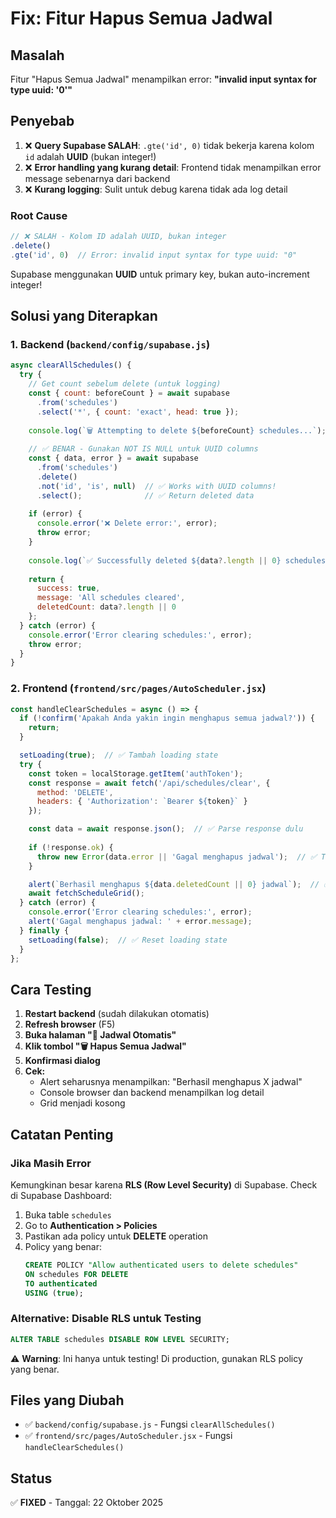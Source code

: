 # Fix: Fitur Hapus Semua Jadwal

## Masalah
Fitur "Hapus Semua Jadwal" menampilkan error: **"invalid input syntax for type uuid: '0'"**

## Penyebab
1. ❌ **Query Supabase SALAH**: `.gte('id', 0)` tidak bekerja karena kolom `id` adalah **UUID** (bukan integer!)
2. ❌ **Error handling yang kurang detail**: Frontend tidak menampilkan error message sebenarnya dari backend
3. ❌ **Kurang logging**: Sulit untuk debug karena tidak ada log detail

### Root Cause
```javascript
// ❌ SALAH - Kolom ID adalah UUID, bukan integer
.delete()
.gte('id', 0)  // Error: invalid input syntax for type uuid: "0"
```

Supabase menggunakan **UUID** untuk primary key, bukan auto-increment integer!

## Solusi yang Diterapkan

### 1. Backend (`backend/config/supabase.js`)
```javascript
async clearAllSchedules() {
  try {
    // Get count sebelum delete (untuk logging)
    const { count: beforeCount } = await supabase
      .from('schedules')
      .select('*', { count: 'exact', head: true });
    
    console.log(`🗑️ Attempting to delete ${beforeCount} schedules...`);
    
    // ✅ BENAR - Gunakan NOT IS NULL untuk UUID columns
    const { data, error } = await supabase
      .from('schedules')
      .delete()
      .not('id', 'is', null)  // ✅ Works with UUID columns!
      .select();              // ✅ Return deleted data
    
    if (error) {
      console.error('❌ Delete error:', error);
      throw error;
    }
    
    console.log(`✅ Successfully deleted ${data?.length || 0} schedules`);
    
    return { 
      success: true, 
      message: 'All schedules cleared', 
      deletedCount: data?.length || 0 
    };
  } catch (error) {
    console.error('Error clearing schedules:', error);
    throw error;
  }
}
```

### 2. Frontend (`frontend/src/pages/AutoScheduler.jsx`)
```javascript
const handleClearSchedules = async () => {
  if (!confirm('Apakah Anda yakin ingin menghapus semua jadwal?')) {
    return;
  }

  setLoading(true);  // ✅ Tambah loading state
  try {
    const token = localStorage.getItem('authToken');
    const response = await fetch('/api/schedules/clear', {
      method: 'DELETE',
      headers: { 'Authorization': `Bearer ${token}` }
    });

    const data = await response.json();  // ✅ Parse response dulu
    
    if (!response.ok) {
      throw new Error(data.error || 'Gagal menghapus jadwal');  // ✅ Tampilkan error detail
    }

    alert(`Berhasil menghapus ${data.deletedCount || 0} jadwal`);  // ✅ Tampilkan jumlah yang dihapus
    await fetchScheduleGrid();
  } catch (error) {
    console.error('Error clearing schedules:', error);
    alert('Gagal menghapus jadwal: ' + error.message);
  } finally {
    setLoading(false);  // ✅ Reset loading state
  }
};
```

## Cara Testing

1. **Restart backend** (sudah dilakukan otomatis)
2. **Refresh browser** (F5)
3. **Buka halaman "🤖 Jadwal Otomatis"**
4. **Klik tombol "🗑️ Hapus Semua Jadwal"**
5. **Konfirmasi dialog**
6. **Cek:**
   - Alert seharusnya menampilkan: "Berhasil menghapus X jadwal"
   - Console browser dan backend menampilkan log detail
   - Grid menjadi kosong

## Catatan Penting

### Jika Masih Error
Kemungkinan besar karena **RLS (Row Level Security)** di Supabase. Check di Supabase Dashboard:

1. Buka table `schedules`
2. Go to **Authentication > Policies**
3. Pastikan ada policy untuk **DELETE** operation
4. Policy yang benar:
   ```sql
   CREATE POLICY "Allow authenticated users to delete schedules"
   ON schedules FOR DELETE
   TO authenticated
   USING (true);
   ```

### Alternative: Disable RLS untuk Testing
```sql
ALTER TABLE schedules DISABLE ROW LEVEL SECURITY;
```

⚠️ **Warning**: Ini hanya untuk testing! Di production, gunakan RLS policy yang benar.

## Files yang Diubah
- ✅ `backend/config/supabase.js` - Fungsi `clearAllSchedules()`
- ✅ `frontend/src/pages/AutoScheduler.jsx` - Fungsi `handleClearSchedules()`

## Status
✅ **FIXED** - Tanggal: 22 Oktober 2025

